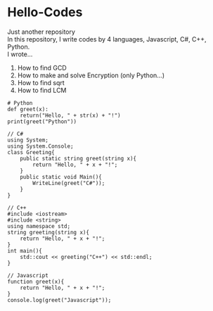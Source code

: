 # Hello-Codes
Just another repository\
In this repository, I write codes by 4 languages, Javascript, C#, C++, Python.\
I wrote...
1. How to find GCD
2. How to make and solve Encryption (only Python...)
3. How to find sqrt
4. How to find LCM
```python: index.py
# Python
def greet(x):
    return("Hello, " + str(x) + "!")
print(greet("Python"))
```
```cs: index.cs
// C#
using System;
using System.Console;
class Greeting{
    public static string greet(string x){
        return "Hello, " + x + "!";
    }
    public static void Main(){
        WriteLine(greet("C#"));
    }
}
```
```cpp: index.cpp
// C++
#include <iostream>
#include <string>
using namespace std;
string greeting(string x){
    return "Hello, " + x + "!";
}
int main(){
    std::cout << greeting("C++") << std::endl;
}
```
```javascript: index.js
// Javascript
function greet(x){
    return "Hello, " + x + "!";
}
console.log(greet("Javascript"));
```
